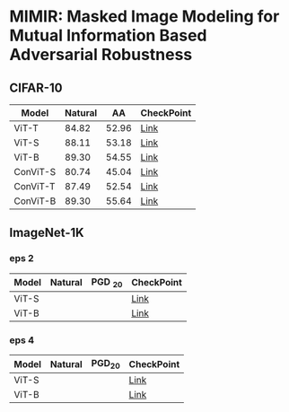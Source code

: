 # MIMIR: Masked Image Modeling for Mutual Information Based Adversarial Robustness



## CIFAR-10

|  Model | Natural | AA | CheckPoint |
|  ----  | ----  | ----  | ----  |
|  ViT-T | 84.82 | 52.96 | [Link](https://drive.google.com/drive/folders/1i40L0tK4UY16DVXljZV2X2fo2PniwsBV?usp=drive_link) |
|  ViT-S | 88.11 | 53.18 | [Link](https://drive.google.com/drive/folders/1C-5I-Gmt3AQA6dIcQ_285LNUHO0m6sZ-?usp=drive_link) |
|  ViT-B | 89.30 | 54.55 | [Link](https://drive.google.com/drive/folders/1yjki5ICIH-vNsSx8RGkKinUhWE6SNp1m?usp=drive_link) |
|  ConViT-S | 80.74 | 45.04 | [Link](https://drive.google.com/drive/folders/14gHxaT_fn94quZagNv-TR8WTuEvRh39D?usp=drive_link) |
|  ConViT-T | 87.49 | 52.54 | [Link](https://drive.google.com/drive/folders/1YEluyokNSP1kO_Yxs-cPI5HMe4UJJsJq?usp=drive_link) |
|  ConViT-B | 89.30 | 55.64 | [Link](https://drive.google.com/drive/folders/1Loyoy8GvS1mxmK7QrKLkyci0QrSkakQ4?usp=drive_link) |


## ImageNet-1K
### eps 2
|  Model | Natural | PGD $_{20}$ | CheckPoint |
|  ----  | ----  | ----  | ----  |
|  ViT-S |  |  | [Link]() |
|  ViT-B |  |  | [Link]() |

### eps 4
|  Model | Natural | PGD$_{20}$ | CheckPoint |
|  ----  | ----  | ----  | ----  |
|  ViT-S |  |  | [Link]() |
|  ViT-B |  |  | [Link]() |
